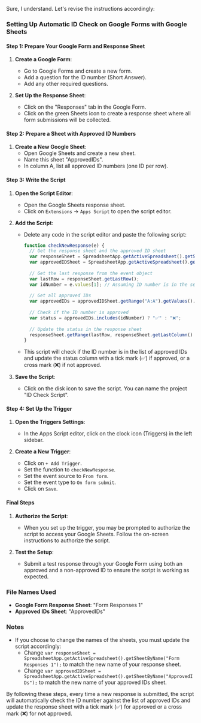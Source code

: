 Sure, I understand. Let's revise the instructions accordingly:

### Setting Up Automatic ID Check on Google Forms with Google Sheets

#### Step 1: Prepare Your Google Form and Response Sheet
1. **Create a Google Form**:
   - Go to Google Forms and create a new form.
   - Add a question for the ID number (Short Answer).
   - Add any other required questions.

2. **Set Up the Response Sheet**:
   - Click on the "Responses" tab in the Google Form.
   - Click on the green Sheets icon to create a response sheet where all form submissions will be collected.

#### Step 2: Prepare a Sheet with Approved ID Numbers
1. **Create a New Google Sheet**:
   - Open Google Sheets and create a new sheet.
   - Name this sheet "ApprovedIDs".
   - In column A, list all approved ID numbers (one ID per row).

#### Step 3: Write the Script
1. **Open the Script Editor**:
   - Open the Google Sheets response sheet.
   - Click on `Extensions` -> `Apps Script` to open the script editor.

2. **Add the Script**:
   - Delete any code in the script editor and paste the following script:

     ```javascript
     function checkNewResponse(e) {
       // Get the response sheet and the approved ID sheet
       var responseSheet = SpreadsheetApp.getActiveSpreadsheet().getSheetByName("Form Responses 1");
       var approvedIDSheet = SpreadsheetApp.getActiveSpreadsheet().getSheetByName("ApprovedIDs");
       
       // Get the last response from the event object
       var lastRow = responseSheet.getLastRow();
       var idNumber = e.values[1]; // Assuming ID number is in the second column
       
       // Get all approved IDs
       var approvedIDs = approvedIDSheet.getRange("A:A").getValues().flat();
       
       // Check if the ID number is approved
       var status = approvedIDs.includes(idNumber) ? "✅" : "❌";
       
       // Update the status in the response sheet
       responseSheet.getRange(lastRow, responseSheet.getLastColumn() + 1).setValue(status);
     }
     ```

   - This script will check if the ID number is in the list of approved IDs and update the status column with a tick mark (✅) if approved, or a cross mark (❌) if not approved.

3. **Save the Script**:
   - Click on the disk icon to save the script. You can name the project "ID Check Script".

#### Step 4: Set Up the Trigger
1. **Open the Triggers Settings**:
   - In the Apps Script editor, click on the clock icon (Triggers) in the left sidebar.

2. **Create a New Trigger**:
   - Click on `+ Add Trigger`.
   - Set the function to `checkNewResponse`.
   - Set the event source to `From form`.
   - Set the event type to `On form submit`.
   - Click on `Save`.

#### Final Steps
1. **Authorize the Script**:
   - When you set up the trigger, you may be prompted to authorize the script to access your Google Sheets. Follow the on-screen instructions to authorize the script.

2. **Test the Setup**:
   - Submit a test response through your Google Form using both an approved and a non-approved ID to ensure the script is working as expected.

### File Names Used
- **Google Form Response Sheet**: "Form Responses 1"
- **Approved IDs Sheet**: "ApprovedIDs"

### Notes
- If you choose to change the names of the sheets, you must update the script accordingly:
  - Change `var responseSheet = SpreadsheetApp.getActiveSpreadsheet().getSheetByName("Form Responses 1");` to match the new name of your response sheet.
  - Change `var approvedIDSheet = SpreadsheetApp.getActiveSpreadsheet().getSheetByName("ApprovedIDs");` to match the new name of your approved IDs sheet.

By following these steps, every time a new response is submitted, the script will automatically check the ID number against the list of approved IDs and update the response sheet with a tick mark (✅) for approved or a cross mark (❌) for not approved.